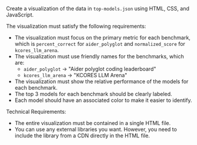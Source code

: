 Create a visualization of the data in `top-models.json` using HTML, CSS, and JavaScript.

The visualization must satisfy the following requirements:

- The visualization must focus on the primary metric for each benchmark, which is `percent_correct` for `aider_polyglot` and `normalized_score` for `kcores_llm_arena`.
- The visualization must use friendly names for the benchmarks, which are:
  - `aider_polyglot` -> "Aider polyglot coding leaderboard"
  - `kcores_llm_arena` -> "KCORES LLM Arena"
- The visualization must show the relative performance of the models for each benchmark.
- The top 3 models for each benchmark should be clearly labeled.
- Each model should have an associated color to make it easier to identify.

Technical Requirements:

- The entire visualization must be contained in a single HTML file.
- You can use any external libraries you want. However, you need to include the library from a CDN directly in the HTML file.
